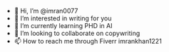 - 👋 Hi, I’m @imran0077
- 👀 I’m interested in writing for you
- 🌱 I’m currently learning PHD in AI
- 💞️ I’m looking to collaborate on copywriting
- 📫 How to reach me through Fiverr imrankhan1221

<!---
imran0077/imran0077 is a ✨ special ✨ repository because its `README.md` (this file) appears on your GitHub profile.
You can click the Preview link to take a look at your changes.
--->
